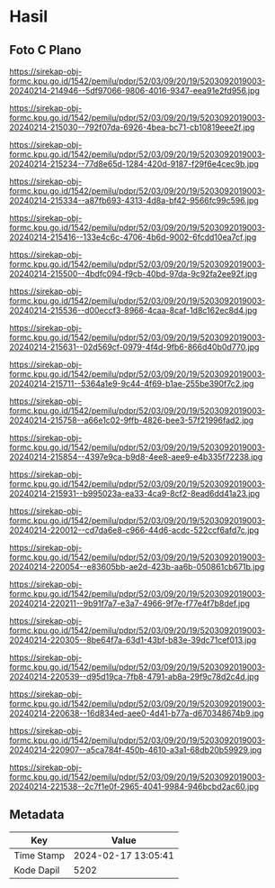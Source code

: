 # Hasil

## Foto C Plano

https://sirekap-obj-formc.kpu.go.id/1542/pemilu/pdpr/52/03/09/20/19/5203092019003-20240214-214946--5df97066-9806-4016-9347-eea91e2fd956.jpg

https://sirekap-obj-formc.kpu.go.id/1542/pemilu/pdpr/52/03/09/20/19/5203092019003-20240214-215030--792f07da-6926-4bea-bc71-cb10819eee2f.jpg

https://sirekap-obj-formc.kpu.go.id/1542/pemilu/pdpr/52/03/09/20/19/5203092019003-20240214-215234--77d8e65d-1284-420d-9187-f29f6e4cec9b.jpg

https://sirekap-obj-formc.kpu.go.id/1542/pemilu/pdpr/52/03/09/20/19/5203092019003-20240214-215334--a87fb693-4313-4d8a-bf42-9566fc99c596.jpg

https://sirekap-obj-formc.kpu.go.id/1542/pemilu/pdpr/52/03/09/20/19/5203092019003-20240214-215416--133e4c6c-4706-4b6d-9002-6fcdd10ea7cf.jpg

https://sirekap-obj-formc.kpu.go.id/1542/pemilu/pdpr/52/03/09/20/19/5203092019003-20240214-215500--4bdfc094-f9cb-40bd-97da-9c92fa2ee92f.jpg

https://sirekap-obj-formc.kpu.go.id/1542/pemilu/pdpr/52/03/09/20/19/5203092019003-20240214-215536--d00eccf3-8966-4caa-8caf-1d8c162ec8d4.jpg

https://sirekap-obj-formc.kpu.go.id/1542/pemilu/pdpr/52/03/09/20/19/5203092019003-20240214-215631--02d569cf-0979-4f4d-9fb6-866d40b0d770.jpg

https://sirekap-obj-formc.kpu.go.id/1542/pemilu/pdpr/52/03/09/20/19/5203092019003-20240214-215711--5364a1e9-9c44-4f69-b1ae-255be390f7c2.jpg

https://sirekap-obj-formc.kpu.go.id/1542/pemilu/pdpr/52/03/09/20/19/5203092019003-20240214-215758--a66e1c02-9ffb-4826-bee3-57f21996fad2.jpg

https://sirekap-obj-formc.kpu.go.id/1542/pemilu/pdpr/52/03/09/20/19/5203092019003-20240214-215854--4397e9ca-b9d8-4ee8-aee9-e4b335f72238.jpg

https://sirekap-obj-formc.kpu.go.id/1542/pemilu/pdpr/52/03/09/20/19/5203092019003-20240214-215931--b995023a-ea33-4ca9-8cf2-8ead6dd41a23.jpg

https://sirekap-obj-formc.kpu.go.id/1542/pemilu/pdpr/52/03/09/20/19/5203092019003-20240214-220012--cd7da6e8-c966-44d6-acdc-522ccf6afd7c.jpg

https://sirekap-obj-formc.kpu.go.id/1542/pemilu/pdpr/52/03/09/20/19/5203092019003-20240214-220054--e83605bb-ae2d-423b-aa6b-050861cb671b.jpg

https://sirekap-obj-formc.kpu.go.id/1542/pemilu/pdpr/52/03/09/20/19/5203092019003-20240214-220211--9b91f7a7-e3a7-4966-9f7e-f77e4f7b8def.jpg

https://sirekap-obj-formc.kpu.go.id/1542/pemilu/pdpr/52/03/09/20/19/5203092019003-20240214-220305--8be64f7a-63d1-43bf-b83e-39dc71cef013.jpg

https://sirekap-obj-formc.kpu.go.id/1542/pemilu/pdpr/52/03/09/20/19/5203092019003-20240214-220539--d95d19ca-7fb8-4791-ab8a-29f9c78d2c4d.jpg

https://sirekap-obj-formc.kpu.go.id/1542/pemilu/pdpr/52/03/09/20/19/5203092019003-20240214-220638--16d834ed-aee0-4d41-b77a-d670348674b9.jpg

https://sirekap-obj-formc.kpu.go.id/1542/pemilu/pdpr/52/03/09/20/19/5203092019003-20240214-220907--a5ca784f-450b-4610-a3a1-68db20b59929.jpg

https://sirekap-obj-formc.kpu.go.id/1542/pemilu/pdpr/52/03/09/20/19/5203092019003-20240214-221538--2c7f1e0f-2965-4041-9984-946bcbd2ac60.jpg


## Metadata

| Key        | Value               |
| ---------- | ------------------- |
| Time Stamp | 2024-02-17 13:05:41 |
| Kode Dapil | 5202                |



